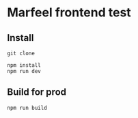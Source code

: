 # Marfeel frontend test

## Install
```
git clone 

npm install
npm run dev
```

## Build for prod
```
npm run build
```